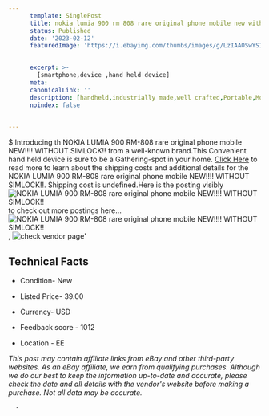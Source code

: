 ```yaml
---
      template: SinglePost
      title: nokia lumia 900 rm 808 rare original phone mobile new without simlock 
      status: Published
      date: '2023-02-12'
      featuredImage: 'https://i.ebayimg.com/thumbs/images/g/LzIAAOSwYS1jSbOg/s-l225.jpg'
       

      excerpt: >-
        [smartphone,device ,hand held device]
      meta:
      canonicalLink: ''
      description: [handheld,industrially made,well crafted,Portable,Mobile,Compact,Convenient,Lightweight,Maneuverable,Man-portable,Miniature,Carriable,Hand-held,Light,Holdable,Transportable,Mobile device,Pocket-sized,On-the-go,Wireless,Cordless,Compact size,Convenient size, smartphone,device ,hand held device]
      noindex: false
      

---
```

$
      Introducing th NOKIA LUMIA 900 RM-808 rare original phone mobile NEW!!!! WITHOUT SIMLOCK!! from a well-known brand.This Convenient hand held device is sure to be a Gathering-spot in your home. [Click Here](https://www.ebay.com/itm/125562854787?hash=item1d3c211d83%3Ag%3ALzIAAOSwYS1jSbOg&mkevt=1&mkcid=1&mkrid=711-53200-19255-0&campid=%253CePNCampaignId%253E&customid=%253CreferenceId%253E&toolid=10049) to read more to learn about the shipping costs and additional details for the NOKIA LUMIA 900 RM-808 rare original phone mobile NEW!!!! WITHOUT SIMLOCK!!. Shipping cost is undefined.Here is the posting visibly ![NOKIA LUMIA 900 RM-808 rare original phone mobile NEW!!!! WITHOUT SIMLOCK!!](https://i.ebayimg.com/thumbs/images/g/LzIAAOSwYS1jSbOg/s-l225.jpg) to check out more postings here... ![NOKIA LUMIA 900 RM-808 rare original phone mobile NEW!!!! WITHOUT SIMLOCK!!](https://i.ebayimg.com/images/g/LzIAAOSwYS1jSbOg/s-l1600.jpg), ![check vendor page](https://origin-galleryplus.ebayimg.com/ws/web/125562854787_2_0_1/225x225.jpg,https://origin-galleryplus.ebayimg.com/ws/web/125562854787_3_0_1/225x225.jpg,https://origin-galleryplus.ebayimg.com/ws/web/125562854787_4_0_1/225x225.jpg,https://origin-galleryplus.ebayimg.com/ws/web/125562854787_5_0_1/225x225.jpg)'

      

 ## Technical Facts 



     
      

 - Condition- New 


      

 - Listed Price- 39.00 


      

 - Currency- USD 


      

 - Feedback score - 1012 


      

 - Location - EE 


      
      

 *_This post may contain affiliate links from eBay and other third-party websites. As an eBay affiliate, we earn from qualifying purchases. Although we do our best to keep the information up-to-date and accurate, please check the date and all details with the vendor's website before making a purchase. Not all data may be accurate._*




      -
